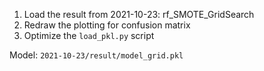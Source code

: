 1. Load the result from 2021-10-23: rf_SMOTE_GridSearch
2. Redraw the plotting for confusion matrix
3. Optimize the `load_pkl.py` script

Model: `2021-10-23/result/model_grid.pkl`

